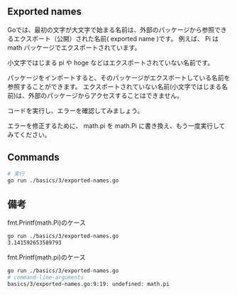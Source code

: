 ## Exported names
Goでは、最初の文字が大文字で始まる名前は、外部のパッケージから参照できるエクスポート（公開）された名前( exported name )です。 例えば、 Pi は math パッケージでエクスポートされています。

小文字ではじまる pi や hoge などはエクスポートされていない名前です。

パッケージをインポートすると、そのパッケージがエクスポートしている名前を参照することができます。 エクスポートされていない名前(小文字ではじまる名前)は、外部のパッケージからアクセスすることはできません。

コードを実行し、エラーを確認してみましょう。

エラーを修正するために、 math.pi を math.Pi に書き換え、もう一度実行してみてください。

## Commands

```zsh
# 実行
go run ./basics/3/exported-names.go
```

## 備考

fmt.Printf(math.Pi)のケース
```zsh
go run ./basics/3/exported-names.go
3.141592653589793
```

fmt.Printf(math.pi)のケース
```zsh
go run ./basics/3/exported-names.go
# command-line-arguments
basics/3/exported-names.go:9:19: undefined: math.pi
```
